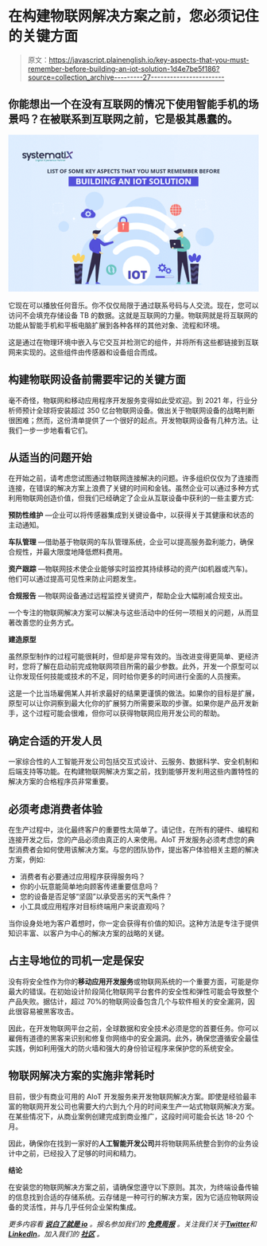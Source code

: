 # 在构建物联网解决方案之前，您必须记住的关键方面

> 原文：<https://javascript.plainenglish.io/key-aspects-that-you-must-remember-before-building-an-iot-solution-1d4e7be5f186?source=collection_archive---------27----------------------->

## 你能想出一个在没有互联网的情况下使用智能手机的场景吗？在被联系到互联网之前，它是极其愚蠢的。

![](img/0724a1da28ca6bdce06947a76a59c745.png)

它现在可以播放任何音乐。你不仅仅局限于通过联系号码与人交流。现在，您可以访问不会填充存储设备 TB 的数据。这就是互联网的力量。物联网就是将互联网的功能从智能手机和平板电脑扩展到各种各样的其他对象、流程和环境。

这是通过在物理环境中嵌入与它交互并检测它的组件，并将所有这些都链接到互联网来实现的。这些组件由传感器和设备组合而成。

## **构建物联网设备前需要牢记的关键方面**

毫不奇怪，物联网和移动应用程序开发服务变得如此受欢迎。到 2021 年，行业分析师预计全球将安装超过 350 亿台物联网设备。做出关于物联网设备的战略判断很困难；然而，这份清单提供了一个很好的起点。开发物联网设备有几种方法。让我们一步一步地看看它们。

## **从适当的问题开始**

在开始之前，请考虑您试图通过物联网连接解决的问题。许多组织仅仅为了连接而连接，在错误的解决方案上浪费了关键的时间和金钱。虽然企业可以通过多种方式利用物联网创造价值，但我们已经确定了企业从互联设备中获利的一些主要方式:

**预防性维护** —企业可以将传感器集成到关键设备中，以获得关于其健康和状态的主动通知。

**车队管理** —借助基于物联网的车队管理系统，企业可以提高服务盈利能力，确保合规性，并最大限度地降低燃料费用。

**资产跟踪** —物联网技术使企业能够实时监控其持续移动的资产(如机器或汽车)。他们可以通过提高可见性来防止问题发生。

**合规报告** —物联网设备通过远程监控关键资产，帮助企业大幅削减合规支出。

一个专注的物联网解决方案可以解决与这些活动中的任何一项相关的问题，从而显著改善您的业务方式。

**建造原型**

虽然原型制作的过程可能很耗时，但却是非常有效的。当改进变得更简单、更经济时，您将了解在启动前完成物联网项目所需的最少参数。此外，开发一个原型可以让你发现任何技能或技术的不足，同时给你更多的时间进行全面的人员搜索。

这是一个比当场雇佣某人并祈求最好的结果更谨慎的做法。如果你的目标是扩展，原型可以让你洞察到最大化你的扩展努力所需要采取的步骤。如果你是产品开发新手，这个过程可能会很难，但你可以获得物联网应用开发公司的帮助。

## **确定合适的开发人员**

一家综合性的人工智能开发公司包括交互式设计、云服务、数据科学、安全机制和后端支持等功能。在构建物联网解决方案之前，找到能够开发利用这些内置特性的解决方案的合格程序员非常重要。

## **必须考虑消费者体验**

在生产过程中，淡化最终客户的重要性太简单了。请记住，在所有的硬件、编程和连接开发之后，您的产品必须由真正的人来使用。AIoT 开发服务必须考虑您的典型消费者会如何使用该解决方案。与您的团队协作，提出客户体验相关主题的解决方案，例如:

*   消费者有必要通过应用程序获得服务吗？
*   你的小玩意能简单地向顾客传递重要信息吗？
*   您的设备是否足够“坚固”以承受恶劣的天气条件？
*   小工具或应用程序对目标终端用户来说直观吗？

当你设身处地为客户着想时，你一定会获得有价值的知识。这种方法是专注于提供知识丰富、以客户为中心的解决方案的战略的关键。

## **占主导地位的司机一定是保安**

没有将安全性作为你的**移动应用开发服务**或物联网系统的一个重要方面，可能是你最大的错误。在初始设计阶段简化物联网平台套件的安全性和弹性可能会导致整个产品失败。据估计，超过 70%的物联网设备包含几个与软件相关的安全漏洞，因此很容易被黑客攻击。

因此，在开发物联网平台之前，全球数据和安全技术必须是您的首要任务。你可以雇佣有道德的黑客来识别和修复你网络中的安全漏洞。此外，确保您遵循安全最佳实践，例如利用强大的防火墙和强大的身份验证程序来保护您的系统安全。

## **物联网解决方案的实施非常耗时**

目前，很少有商业可用的 AIoT 开发服务来开发物联网解决方案。即使是经验最丰富的物联网开发公司也需要大约六到九个月的时间来生产一站式物联网解决方案。在某些情况下，从商业案例创建完成到商业推广，这段时间可能会长达 18-20 个月。

因此，确保你在找到一家好的**人工智能开发公司**并将物联网系统整合到你的业务设计中之前，已经投入了足够的时间和精力。

**结论**

在安装您的物联网解决方案之前，请确保您遵守以下原则。其次，为终端设备传输的信息找到合适的存储系统。云存储是一种可行的解决方案，因为它适应物联网设备的灵活性，并与几乎任何企业架构集成。

*更多内容看* [***说白了就是 io***](https://plainenglish.io/) *。报名参加我们的* [***免费周报***](http://newsletter.plainenglish.io/) *。关注我们关于*[***Twitter***](https://twitter.com/inPlainEngHQ)*和*[***LinkedIn***](https://www.linkedin.com/company/inplainenglish/)*。加入我们的* [***社区***](https://discord.gg/GtDtUAvyhW) *。*